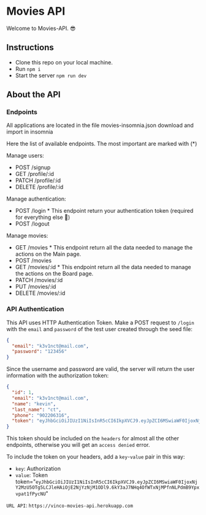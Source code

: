 # Movies API

Welcome to Movies-API. 😎

## Instructions

- Clone this repo on your local machine.
- Run `npm i`
- Start the server `npm run dev`

## About the API

### Endpoints

All applications are located in the file movies-insomnia.json download and import in insomnia

Here the list of available endpoints. The most important are marked with (\*)

Manage users:

- POST /signup
- GET /profile/:id
- PATCH /profile/:id
- DELETE /profile/:id

Manage authentication:

- POST /login \* This endpoint return your authentication token (required for everything else 👀)
- POST /logout

Manage movies:

- GET /movies \* This endpoint return all the data needed to manage the actions on the Main page.
- POST /movies
- GET /movies/:id \* This endpoint return all the data needed to manage the actions on the Board page.
- PATCH /movies/:id
- PUT /movies/:id
- DELETE /movies/:id

### API Authentication

This API uses HTTP Authentication Token. Make a POST request to `/login` with the `email` and
`password` of the test user created through the seed file:

```json
{
  "email": "k3v1nct@mail.com",
  "password": "123456"
}
```

Since the username and password are valid, the server will return the user information with the authorization token:

```json
{
  "id": 1,
  "email": "k3v1nct@mail.com",
  "name": "kevin",
  "last_name": "ct",
  "phone": "902206316",
  "token": "eyJhbGciOiJIUzI1NiIsInR5cCI6IkpXVCJ9.eyJpZCI6MSwiaWF0IjoxNjY2MzU5OTg5LCJleHAiOjE2NjYzNjM1ODl9.6kY3aJ7NHq4OfWTxNjMPfnNLPdmB9Ypxvpat1fPycNU"
}
```

This token should be included on the `headers` for almost all the other endpoints, otherwise you will get an `access denied` error.

To include the token on your headers, add a `key`-`value` pair in this way:

- `key`: Authorization
- `value`: Token token="`eyJhbGciOiJIUzI1NiIsInR5cCI6IkpXVCJ9.eyJpZCI6MSwiaWF0IjoxNjY2MzU5OTg5LCJleHAiOjE2NjYzNjM1ODl9.6kY3aJ7NHq4OfWTxNjMPfnNLPdmB9Ypxvpat1fPycNU`"

`URL API`: `https://vinco-movies-api.herokuapp.com`

